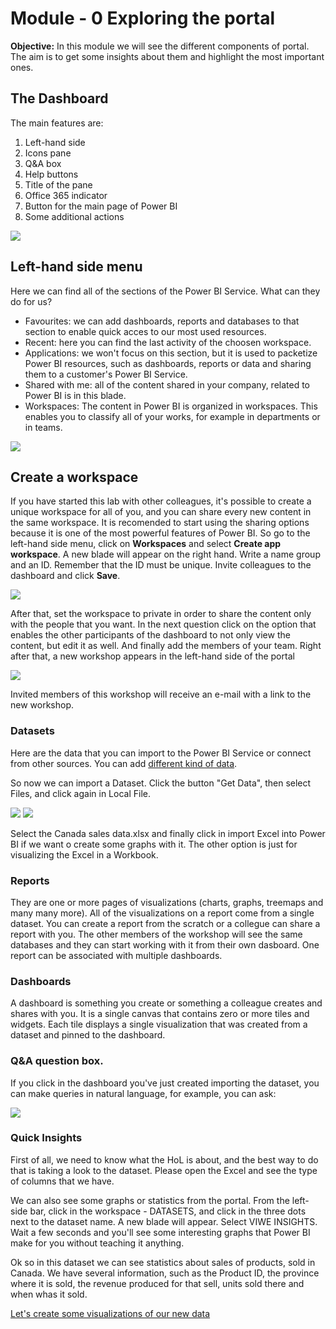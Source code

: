 # Module - 0 Exploring the portal
**Objective:** In this module we will see the different components of portal. The aim is to get some insights about them and highlight the most important ones.

## The Dashboard

The main features are:

1) Left-hand side
2) Icons pane
3) Q&A box
4) Help buttons
5) Title of the pane
6) Office 365 indicator
7) Button for the main page of Power BI
8) Some additional actions

 ![](/Module%200%20-%20Exploring%20the%20portal/Images/theDashboard.png)


## Left-hand side menu
Here we can find all of the sections of the Power BI Service. What can they do for us?
* Favourites: we can add dashboards, reports and databases to that section to enable quick acces to our most used resources.
* Recent: here you can find the last activity of the choosen workspace.
* Applications: we won't focus on this section, but it is used to packetize Power BI resources, such as dashboards, reports or data and sharing them to a customer's Power BI Service.
* Shared with me: all of the content shared in your company, related to Power BI is in this blade.
* Workspaces: The content in Power BI is organized in workspaces. This enables you to classify all of your works, for example in departments or in teams.

 ![](/Module%200%20-%20Exploring%20the%20portal/Images/workspaces.png)



## Create a workspace
If you have started this lab with other colleagues, it's possible to create a unique workspace for all of you, and you can share every new content in the same workspace. It is recomended to start using the sharing options because it is one of the most powerful features of Power BI.
So go to the left-hand side menu, click on **Workspaces** and select **Create app workspace**. A new blade will appear on the right hand. Write a name group and an ID. Remember that the ID must be unique. Invite colleagues to the dashboard and click **Save**.

![](/Module%200%20-%20Exploring%20the%20portal/Images/creatingWorkspace.png)
 
After that, set the workspace to private in order to share the content only with the people that you want. In the next question click on the option that enables the other participants of the dashboard to not only view the content, but edit it as well.
And finally add the members of your team. Right after that, a new workshop appears in the left-hand side of the portal

![](/Module%200%20-%20Exploring%20the%20portal/Images/createdWorkspace.png)

Invited members of this workshop will receive an e-mail with a link to the new workshop.

### Datasets
Here are the data that you can import to the Power BI Service or connect from other sources. You can add [different kind of data](https://powerbi.microsoft.com/en-us/documentation/powerbi-service-get-data/).

So now we can import a Dataset. Click the button "Get Data", then select Files, and click again in Local File.

![](/Module%200%20-%20Exploring%20the%20portal/Images/uploadFiles.gif)
![](/Module%200%20-%20Exploring%20the%20portal/Images/getData.png)

Select the Canada sales data.xlsx and finally click in import Excel into Power BI if we want o create some graphs with it. The other option is just for visualizing the Excel in a Workbook. 

### Reports
They are one or more pages of visualizations (charts, graphs, treemaps and many many more). All of the visualizations on a report come from a single dataset. You can create a report from the scratch or a collegue can share a report with you. The other members of the workshop will see the same databases and they can start working with it from their own dasboard. One report can be associated with multiple dashboards.

### Dashboards
A dashboard is something you create or something a colleague creates and shares with you. It is a single canvas that contains zero or more tiles and widgets. Each tile displays a single visualization that was created from a dataset and pinned to the dashboard.

### Q&A question box.
If you click in the dashboard you've just created importing the dataset, you can make queries in natural language, for example, you can ask:

![](/Module%200%20-%20Exploring%20the%20portal/Images/QandA.PNG)

### Quick Insights
First of all, we need to know what the HoL is about, and the best way to do that is taking a look to the dataset. Please open the Excel and see the type of columns that we have.

We can also see some graphs or statistics from the portal. From the left-side bar, click in the workspace - DATASETS, and click in the three dots next to the dataset name. A new blade will appear. Select VIWE INSIGHTS. Wait a few seconds and you'll see some interesting graphs that Power BI make for you without teaching it anything. 

Ok so in this dataset we can see statistics about sales of products, sold in Canada. We have several information, such as the Product ID, the province where it is sold, the revenue produced for that sell, units sold there and when whas it sold.

[Let's create some visualizations of our new data](https://github.com/daorti/PowerBIWorkshop/tree/master/Module%201%20-%20Visualizations%20I)
